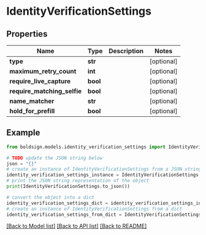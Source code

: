 # IdentityVerificationSettings


## Properties

Name | Type | Description | Notes
------------ | ------------- | ------------- | -------------
**type** | **str** |  | [optional] 
**maximum_retry_count** | **int** |  | [optional] 
**require_live_capture** | **bool** |  | [optional] 
**require_matching_selfie** | **bool** |  | [optional] 
**name_matcher** | **str** |  | [optional] 
**hold_for_prefill** | **bool** |  | [optional] 

## Example

```python
from boldsign.models.identity_verification_settings import IdentityVerificationSettings

# TODO update the JSON string below
json = "{}"
# create an instance of IdentityVerificationSettings from a JSON string
identity_verification_settings_instance = IdentityVerificationSettings.from_json(json)
# print the JSON string representation of the object
print(IdentityVerificationSettings.to_json())

# convert the object into a dict
identity_verification_settings_dict = identity_verification_settings_instance.to_dict()
# create an instance of IdentityVerificationSettings from a dict
identity_verification_settings_from_dict = IdentityVerificationSettings.from_dict(identity_verification_settings_dict)
```
[[Back to Model list]](../README.md#documentation-for-models) [[Back to API list]](../README.md#documentation-for-api-endpoints) [[Back to README]](../README.md)


